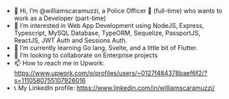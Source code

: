 - 👋 Hi, I’m @williamscaramuzzi, a Police Officer :cop: (full-time) who wants to work as a Developer (part-time)
- 👀 I’m interested in Web App Development using NodeJS, Express, Typescript, MySQL Database, TypeORM, Sequelize, PassportJS, ReactJS, JWT Auth and Sessions Auth.
- 🌱 I’m currently learning Go lang, Svelte, and a little bit of Flutter.
- 💞️ I’m looking to collaborate on Enterprise projects
- 📫 How to reach me in Upwork: https://www.upwork.com/o/profiles/users/~0127f484378baef6f2/?s=1110580755107926016
- :telephone_receiver: My LinkedIn profile: https://www.linkedin.com/in/williamscaramuzzi/

<!---
williamscaramuzzi/williamscaramuzzi is a ✨ special ✨ repository because its `README.md` (this file) appears on your GitHub profile.
You can click the Preview link to take a look at your changes.
--->
